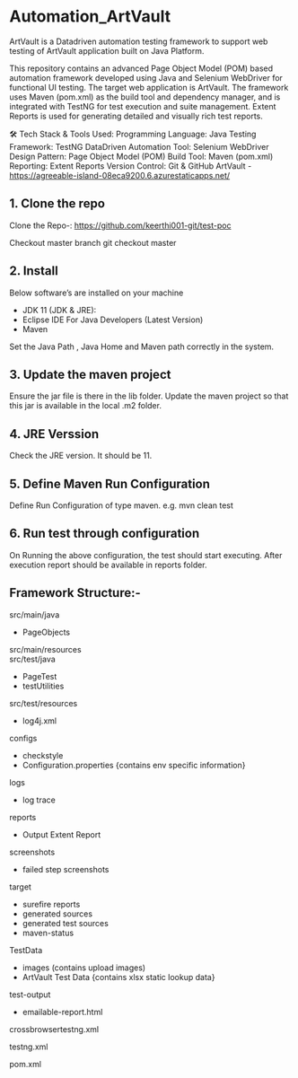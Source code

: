 # Automation_ArtVault

ArtVault is a Datadriven automation testing framework to support web testing of ArtVault application built on Java Platform.

This repository contains an advanced Page Object Model (POM) based automation framework developed using Java and Selenium WebDriver for functional UI testing. The target web application is ArtVault.
The framework uses Maven (pom.xml) as the build tool and dependency manager, and is integrated with TestNG for test execution and suite management. Extent Reports is used for generating detailed and visually rich test reports. 

🛠️ Tech Stack & Tools Used: Programming Language: Java
Testing Framework: TestNG  DataDriven
Automation Tool: Selenium WebDriver
Design Pattern: Page Object Model (POM)
Build Tool: Maven (pom.xml)
Reporting: Extent Reports
Version Control: Git & GitHub
ArtVault - https://agreeable-island-08eca9200.6.azurestaticapps.net/

## 1. Clone the repo

Clone the Repo-: https://github.com/keerthi001-git/test-poc

Checkout master branch
git checkout master

## 2. Install 
Below software’s are installed on your machine
- JDK 11 (JDK & JRE):
- Eclipse IDE For Java Developers (Latest Version)
- Maven 

Set the Java Path , Java Home and Maven path correctly in the system.

## 3. Update the maven project

Ensure the jar file is there in the lib folder. Update the maven project so that this jar is available in the local .m2 folder.

## 4. JRE Verssion

Check the JRE version. It should be 11.

## 5. Define Maven Run Configuration

  Define Run Configuration of type maven. 
  e.g. mvn clean test 

## 6. Run test through configuration

On Running the above configuration, the test should start executing. After execution report should be available in reports folder.

## Framework Structure:-

src/main/java      
   - PageObjects   	    
      
src/main/resources  
src/test/java   
- PageTest 
- testUtilities 
 
src/test/resources     
- log4j.xml

configs
- checkstyle
- Configuration.properties	{contains env specific information}

logs
- log trace

reports
- Output Extent Report
     
screenshots
- failed step screenshots
    
target      
 - surefire reports
 - generated sources
 - generated test sources
 - maven-status

TestData
 - images (contains upload images)	  
 - ArtVault Test Data	{contains xlsx static lookup data}   
	
test-output
 - emailable-report.html

crossbrowsertestng.xml

testng.xml

pom.xml
